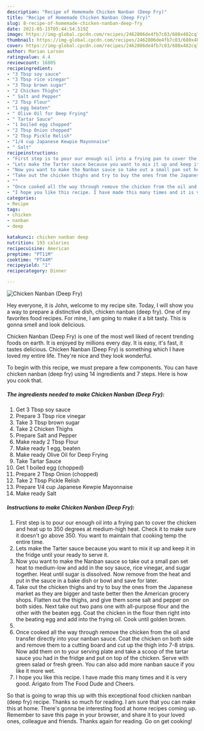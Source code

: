 ```yaml
---
description: "Recipe of Homemade Chicken Nanban (Deep Fry)"
title: "Recipe of Homemade Chicken Nanban (Deep Fry)"
slug: 8-recipe-of-homemade-chicken-nanban-deep-fry
date: 2021-05-15T05:44:54.519Z
image: https://img-global.cpcdn.com/recipes/2462806de4fb7c03/680x482cq70/chicken-nanban-deep-fry-recipe-main-photo.jpg
thumbnail: https://img-global.cpcdn.com/recipes/2462806de4fb7c03/680x482cq70/chicken-nanban-deep-fry-recipe-main-photo.jpg
cover: https://img-global.cpcdn.com/recipes/2462806de4fb7c03/680x482cq70/chicken-nanban-deep-fry-recipe-main-photo.jpg
author: Marian Larson
ratingvalue: 4.4
reviewcount: 16805
recipeingredient:
- "3 Tbsp soy sauce"
- "3 Tbsp rice vinegar"
- "3 Tbsp brown sugar"
- "2 Chicken Thighs"
- " Salt and Pepper"
- "2 Tbsp Flour"
- "1 egg beaten"
- " Olive Oil for Deep Frying"
- " Tartar Sauce"
- "1 boiled egg chopped"
- "2 Tbsp Onion chopped"
- "2 Tbsp Pickle Relish"
- "1/4 cup Japanese Kewpie Mayonnaise"
- " Salt"
recipeinstructions:
- "First step is to pour our enough oil into a frying pan to cover the chicken and heat up to 350 degrees at medium-high heat. Check it to make sure it doesn&#39;t go above 350. You want to maintain that cooking temp the entire time."
- "Lets make the Tarter sauce because you want to mix it up and keep it in the fridge until your ready to serve it."
- "Now you want to make the Nanban sauce so take out a small pan set heat to medium-low and add in the soy sauce, rice vinegar, and sugar together. Heat until sugar is dissolved. Now remove from the heat and put in the sauce in a bake dish or bowl and save for later."
- "Take out the chicken thighs and try to buy the ones from the Japanese market as they are bigger and taste better then the American grocery shops. Flatten out the thighs, and give them some salt and pepper on both sides. Next take out two pans one with all-purpose flour and the other with the beaten egg. Coat the chicken in the flour then right into the beating egg and add into the frying oil. Cook until golden brown."
- ""
- "Once cooked all the way through remove the chicken from the oil and transfer directly into your nanban sauce. Coat the chicken on both side and remove them to a cutting board and cut up the thigh into 7-8 strips. Now add them on to your serving plate and take a scoop of the tartar sauce you had in the fridge and put on top of the chicken. Serve with green salad or fresh green. You can also add more nanban sauce if you like it more wet."
- "I hope you like this recipe. I have made this many times and it is very good. Arigato from The Food Dude and Cheers."
categories:
- Recipe
tags:
- chicken
- nanban
- deep

katakunci: chicken nanban deep 
nutrition: 193 calories
recipecuisine: American
preptime: "PT11M"
cooktime: "PT44M"
recipeyield: "1"
recipecategory: Dinner

---
```



![Chicken Nanban (Deep Fry)](https://img-global.cpcdn.com/recipes/2462806de4fb7c03/680x482cq70/chicken-nanban-deep-fry-recipe-main-photo.jpg)

Hey everyone, it is John, welcome to my recipe site. Today, I will show you a way to prepare a distinctive dish, chicken nanban (deep fry). One of my favorites food recipes. For mine, I am going to make it a bit tasty. This is gonna smell and look delicious.



Chicken Nanban (Deep Fry) is one of the most well liked of recent trending foods on earth. It is enjoyed by millions every day. It is easy, it's fast, it tastes delicious. Chicken Nanban (Deep Fry) is something which I have loved my entire life. They're nice and they look wonderful.


To begin with this recipe, we must prepare a few components. You can have chicken nanban (deep fry) using 14 ingredients and 7 steps. Here is how you cook that.

<!--inarticleads1-->

##### The ingredients needed to make Chicken Nanban (Deep Fry):

1. Get 3 Tbsp soy sauce
1. Prepare 3 Tbsp rice vinegar
1. Take 3 Tbsp brown sugar
1. Take 2 Chicken Thighs
1. Prepare  Salt and Pepper
1. Make ready 2 Tbsp Flour
1. Make ready 1 egg, beaten
1. Make ready  Olive Oil for Deep Frying
1. Take  Tartar Sauce
1. Get 1 boiled egg (chopped)
1. Prepare 2 Tbsp Onion (chopped)
1. Take 2 Tbsp Pickle Relish
1. Prepare 1/4 cup Japanese Kewpie Mayonnaise
1. Make ready  Salt




<!--inarticleads2-->

##### Instructions to make Chicken Nanban (Deep Fry):

1. First step is to pour our enough oil into a frying pan to cover the chicken and heat up to 350 degrees at medium-high heat. Check it to make sure it doesn&#39;t go above 350. You want to maintain that cooking temp the entire time.
1. Lets make the Tarter sauce because you want to mix it up and keep it in the fridge until your ready to serve it.
1. Now you want to make the Nanban sauce so take out a small pan set heat to medium-low and add in the soy sauce, rice vinegar, and sugar together. Heat until sugar is dissolved. Now remove from the heat and put in the sauce in a bake dish or bowl and save for later.
1. Take out the chicken thighs and try to buy the ones from the Japanese market as they are bigger and taste better then the American grocery shops. Flatten out the thighs, and give them some salt and pepper on both sides. Next take out two pans one with all-purpose flour and the other with the beaten egg. Coat the chicken in the flour then right into the beating egg and add into the frying oil. Cook until golden brown.
1. 
1. Once cooked all the way through remove the chicken from the oil and transfer directly into your nanban sauce. Coat the chicken on both side and remove them to a cutting board and cut up the thigh into 7-8 strips. Now add them on to your serving plate and take a scoop of the tartar sauce you had in the fridge and put on top of the chicken. Serve with green salad or fresh green. You can also add more nanban sauce if you like it more wet.
1. I hope you like this recipe. I have made this many times and it is very good. Arigato from The Food Dude and Cheers.




So that is going to wrap this up with this exceptional food chicken nanban (deep fry) recipe. Thanks so much for reading. I am sure that you can make this at home. There's gonna be interesting food at home recipes coming up. Remember to save this page in your browser, and share it to your loved ones, colleague and friends. Thanks again for reading. Go on get cooking!
